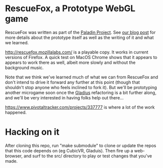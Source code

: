 # RescueFox, a Prototype WebGL game

RescueFox was written as part of the [Paladin Project](https://wiki.mozilla.org/Paladin). 
See [our blog post](http://mozillalabs.com/blog/2011/09/rescuefox-the-value-of-a-prototype/)
for more details about the prototype itself as well as the writing of it 
and what we learned.

http://rescuefox.mozillalabs.com/ is a playable copy.  It works in current
versions of Firefox.  A quick test on MacOS Chrome shows that it appears to
appears to work there as well, albeit more slowly and without the background music.

Note that we think we've learned much of what we can from RescueFox and don't
intend to drive it forward any further at this point (though that shouldn't
stop anyone who feels inclined to fork it).  But we'll be prototyping another
microgame soon once the [Gladius](https://github.com/alankligman/gladius)
refactoring is a bit further along, and we'll be very interested in having
folks help out there...

https://www.pivotaltracker.com/projects/337777 is where a lot of the work
happened.

# Hacking on it

After cloning this repo, run "make submodule" to clone or update the repos that
this code depends on (eg CubicVR, Gladuis).  Then fire up a web-browser, and
surf to the src/ directory to play or test changes that you've made.


